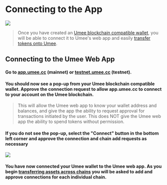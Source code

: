 # Connecting to the App

![](/bg/connecting-1.png)

> Once you have created an [Umee blockchain compatible wallet](/users/getting-started/creating-wallet.html#creating-an-umee-blockchain-compatible-wallet), you will be able to connect it to Umee's web app and easily [transfer tokens onto Umee](/users/using-the-web-app/transferring-tokens).

## Connecting to the Umee Web App

#### Go to [app.umee.cc](https://app.umee.cc/) (mainnet) or [testnet.umee.cc](https://testnet.umee.cc/) (testnet).

#### You should now see a pop-up from your Umee blockchain compatible wallet. Approve the connection request to allow app.umee.cc to connect to your account on the Umee blockchain.

> This will allow the Umee web app to know your wallet address and balances, and give the app the ability to request approval for transactions initiated by the user. This does NOT give the Umee web app the ability to spend tokens without permission.

#### If you do not see the pop-up, select the "Connect" button in the bottom left corner and approve the connection and chain add requests as necessary

![](/bg/connecting-2.png)

#### You have now connected your Umee wallet to the Umee web app. As you begin [transferring assets across chains](/users/using-the-web-app/transferring-tokens) you will be asked to add and approve connections for each individual chain.